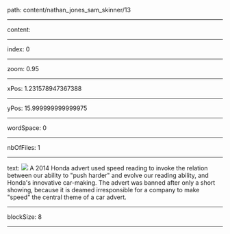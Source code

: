 path: content/nathan_jones_sam_skinner/13

----

content: 

----

index: 0

----

zoom: 0.95

----

xPos: 1.231578947367388

----

yPos: 15.999999999999975

----

wordSpace: 0

----

nbOfFiles: 1

----

text: ![](nathan_jones_sam_skinner/13/stills.jpg)
A 2014 Honda advert used speed reading to invoke the relation between our ability to "push harder" and evolve our reading ability, and Honda's innovative car-making. The advert was banned after only a short showing, because it is deamed irresponsible for a company to make "speed" the central theme of a car advert.



----

blockSize: 8

----

